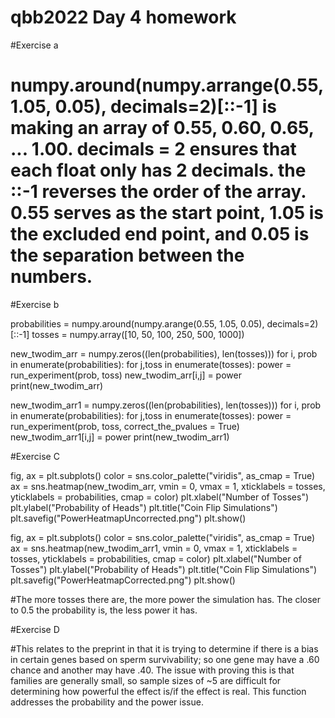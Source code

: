  # qbb2022 Day 4 homework
 
 #Exercise a
 
 # numpy.around(numpy.arrange(0.55, 1.05, 0.05), decimals=2)[::-1] is making an array of 0.55, 0.60, 0.65, ... 1.00. decimals = 2 ensures that each float only has 2 decimals. the ::-1 reverses the order of the array. 0.55 serves as the start point, 1.05 is the excluded end point, and 0.05 is the separation between the numbers.
 
 #Exercise b
 
 probabilities = numpy.around(numpy.arange(0.55, 1.05, 0.05), decimals=2)[::-1]
 tosses = numpy.array([10, 50, 100, 250, 500, 1000])

 new_twodim_arr = numpy.zeros((len(probabilities), len(tosses)))
 for i, prob in enumerate(probabilities):
     for j,toss in enumerate(tosses):
         power = run_experiment(prob, toss)
         new_twodim_arr[i,j] = power
 print(new_twodim_arr)

 new_twodim_arr1 = numpy.zeros((len(probabilities), len(tosses)))
 for i, prob in enumerate(probabilities):
     for j,toss in enumerate(tosses):
         power = run_experiment(prob, toss, correct_the_pvalues = True)
         new_twodim_arr1[i,j] = power
 print(new_twodim_arr1)
 
 #Exercise C
 
 fig, ax = plt.subplots()
 color = sns.color_palette("viridis", as_cmap = True)
 ax = sns.heatmap(new_twodim_arr, vmin = 0, vmax = 1, xticklabels = tosses, yticklabels = probabilities, cmap = color)
 plt.xlabel("Number of Tosses")
 plt.ylabel("Probability of Heads")
 plt.title("Coin Flip Simulations")
 plt.savefig("PowerHeatmapUncorrected.png")
 plt.show()

 fig, ax = plt.subplots()
 color = sns.color_palette("viridis", as_cmap = True)
 ax = sns.heatmap(new_twodim_arr1, vmin = 0, vmax = 1, xticklabels = tosses, yticklabels = probabilities, cmap = color)
 plt.xlabel("Number of Tosses")
 plt.ylabel("Probability of Heads")
 plt.title("Coin Flip Simulations")
 plt.savefig("PowerHeatmapCorrected.png")
 plt.show()
 
 #The more tosses there are, the more power the simulation has. The closer to 0.5 the probability is, the less power it has.
 
 #Exercise D
 
 #This relates to the preprint in that it is trying to determine if there is a bias in certain genes based on sperm survivability; so one gene may have a .60 chance and another may have .40. The issue with proving this is that families are generally small, so sample sizes of ~5 are difficult for determining how powerful the effect is/if the effect is real. This function addresses the probability and the power issue.
 
 